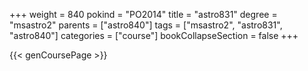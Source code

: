 +++
weight = 840
pokind = "PO2014"
title = "astro831"
degree = "msastro2"
parents = ["astro840"]
tags = ["msastro2", "astro831", "astro840"]
categories = ["course"]
bookCollapseSection = false
+++

{{< genCoursePage >}}
